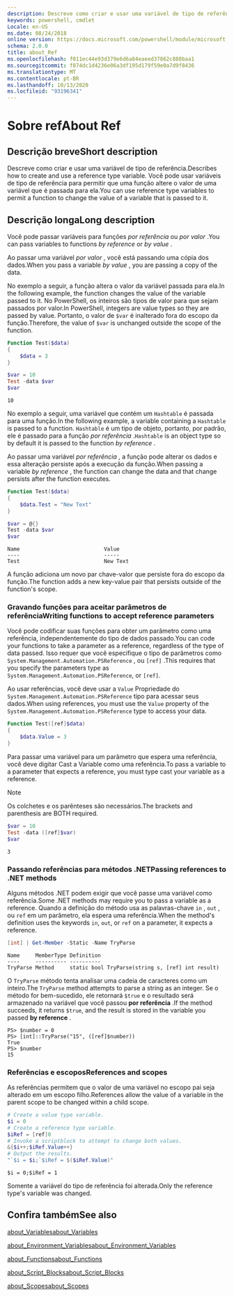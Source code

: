 ```yaml
---
description: Descreve como criar e usar uma variável de tipo de referência. Você pode usar variáveis de tipo de referência para permitir que uma função altere o valor de uma variável que é passada para ela.
keywords: powershell, cmdlet
Locale: en-US
ms.date: 08/24/2018
online version: https://docs.microsoft.com/powershell/module/microsoft.powershell.core/about/about_ref?view=powershell-7.1&WT.mc_id=ps-gethelp
schema: 2.0.0
title: about_Ref
ms.openlocfilehash: f011ec44e93d379e6d6a84eaeed37862c888baa1
ms.sourcegitcommit: f874dc1d4236e06a3df195d179f59e0a7d9f8436
ms.translationtype: MT
ms.contentlocale: pt-BR
ms.lasthandoff: 10/13/2020
ms.locfileid: "93196341"
---
```

# <a name="about-ref"></a><span data-ttu-id="cb2e5-105">Sobre ref</span><span class="sxs-lookup"><span data-stu-id="cb2e5-105">About Ref</span></span>

## <a name="short-description"></a><span data-ttu-id="cb2e5-106">Descrição breve</span><span class="sxs-lookup"><span data-stu-id="cb2e5-106">Short description</span></span>
<span data-ttu-id="cb2e5-107">Descreve como criar e usar uma variável de tipo de referência.</span><span class="sxs-lookup"><span data-stu-id="cb2e5-107">Describes how to create and use a reference type variable.</span></span> <span data-ttu-id="cb2e5-108">Você pode usar variáveis de tipo de referência para permitir que uma função altere o valor de uma variável que é passada para ela.</span><span class="sxs-lookup"><span data-stu-id="cb2e5-108">You can use reference type variables to permit a function to change the value of a variable that is passed to it.</span></span>

## <a name="long-description"></a><span data-ttu-id="cb2e5-109">Descrição longa</span><span class="sxs-lookup"><span data-stu-id="cb2e5-109">Long description</span></span>

<span data-ttu-id="cb2e5-110">Você pode passar variáveis para funções *por referência* ou *por valor* .</span><span class="sxs-lookup"><span data-stu-id="cb2e5-110">You can pass variables to functions *by reference* or *by value* .</span></span>

<span data-ttu-id="cb2e5-111">Ao passar uma variável *por valor* , você está passando uma cópia dos dados.</span><span class="sxs-lookup"><span data-stu-id="cb2e5-111">When you pass a variable *by value* , you are passing a copy of the data.</span></span>

<span data-ttu-id="cb2e5-112">No exemplo a seguir, a função altera o valor da variável passada para ela.</span><span class="sxs-lookup"><span data-stu-id="cb2e5-112">In the following example, the function changes the value of the variable passed to it.</span></span> <span data-ttu-id="cb2e5-113">No PowerShell, os inteiros são tipos de valor para que sejam passados por valor.</span><span class="sxs-lookup"><span data-stu-id="cb2e5-113">In PowerShell, integers are value types so they are passed by value.</span></span>
<span data-ttu-id="cb2e5-114">Portanto, o valor de `$var` é inalterado fora do escopo da função.</span><span class="sxs-lookup"><span data-stu-id="cb2e5-114">Therefore, the value of `$var` is unchanged outside the scope of the function.</span></span>

```powershell
Function Test($data)
{
    $data = 3
}

$var = 10
Test -data $var
$var
```

```output
10
```

<span data-ttu-id="cb2e5-115">No exemplo a seguir, uma variável que contém um `Hashtable` é passada para uma função.</span><span class="sxs-lookup"><span data-stu-id="cb2e5-115">In the following example, a variable containing a `Hashtable` is passed to a function.</span></span> <span data-ttu-id="cb2e5-116">`Hashtable` é um tipo de objeto, portanto, por padrão, ele é passado para a função *por referência* .</span><span class="sxs-lookup"><span data-stu-id="cb2e5-116">`Hashtable` is an object type so by default it is passed to the function *by reference* .</span></span>

<span data-ttu-id="cb2e5-117">Ao passar uma variável *por referência* , a função pode alterar os dados e essa alteração persiste após a execução da função.</span><span class="sxs-lookup"><span data-stu-id="cb2e5-117">When passing a variable *by reference* , the function can change the data and that change persists after the function executes.</span></span>

```powershell
Function Test($data)
{
    $data.Test = "New Text"
}

$var = @{}
Test -data $var
$var
```

```output
Name                           Value
----                           -----
Test                           New Text
```

<span data-ttu-id="cb2e5-118">A função adiciona um novo par chave-valor que persiste fora do escopo da função.</span><span class="sxs-lookup"><span data-stu-id="cb2e5-118">The function adds a new key-value pair that persists outside of the function's scope.</span></span>

### <a name="writing-functions-to-accept-reference-parameters"></a><span data-ttu-id="cb2e5-119">Gravando funções para aceitar parâmetros de referência</span><span class="sxs-lookup"><span data-stu-id="cb2e5-119">Writing functions to accept reference parameters</span></span>

<span data-ttu-id="cb2e5-120">Você pode codificar suas funções para obter um parâmetro como uma referência, independentemente do tipo de dados passado.</span><span class="sxs-lookup"><span data-stu-id="cb2e5-120">You can code your functions to take a parameter as a reference, regardless of the type of data passed.</span></span> <span data-ttu-id="cb2e5-121">Isso requer que você especifique o tipo de parâmetros como `System.Management.Automation.PSReference` , ou `[ref]` .</span><span class="sxs-lookup"><span data-stu-id="cb2e5-121">This requires that you specify the parameters type as `System.Management.Automation.PSReference`, or `[ref]`.</span></span>

<span data-ttu-id="cb2e5-122">Ao usar referências, você deve usar a `Value` Propriedade do `System.Management.Automation.PSReference` tipo para acessar seus dados.</span><span class="sxs-lookup"><span data-stu-id="cb2e5-122">When using references, you must use the `Value` property of the `System.Management.Automation.PSReference` type to access your data.</span></span>

```powershell
Function Test([ref]$data)
{
    $data.Value = 3
}
```

<span data-ttu-id="cb2e5-123">Para passar uma variável para um parâmetro que espera uma referência, você deve digitar Cast a Variable como uma referência.</span><span class="sxs-lookup"><span data-stu-id="cb2e5-123">To pass a variable to a parameter that expects a reference, you must type cast your variable as a reference.</span></span>

> [!NOTE]
> <span data-ttu-id="cb2e5-124">Os colchetes e os parênteses são necessários.</span><span class="sxs-lookup"><span data-stu-id="cb2e5-124">The brackets and parenthesis are BOTH required.</span></span>

```powershell
$var = 10
Test -data ([ref]$var)
$var
```

```output
3
```

### <a name="passing-references-to-net-methods"></a><span data-ttu-id="cb2e5-125">Passando referências para métodos .NET</span><span class="sxs-lookup"><span data-stu-id="cb2e5-125">Passing references to .NET methods</span></span>

<span data-ttu-id="cb2e5-126">Alguns métodos .NET podem exigir que você passe uma variável como referência.</span><span class="sxs-lookup"><span data-stu-id="cb2e5-126">Some .NET methods may require you to pass a variable as a reference.</span></span> <span data-ttu-id="cb2e5-127">Quando a definição do método usa as palavras-chave `in` , `out` , ou `ref` em um parâmetro, ela espera uma referência.</span><span class="sxs-lookup"><span data-stu-id="cb2e5-127">When the method's definition uses the keywords `in`, `out`, or `ref` on a parameter, it expects a reference.</span></span>

```powershell
[int] | Get-Member -Static -Name TryParse
```

```output
Name     MemberType Definition
----     ---------- ----------
TryParse Method     static bool TryParse(string s, [ref] int result)
```

<span data-ttu-id="cb2e5-128">O `TryParse` método tenta analisar uma cadeia de caracteres como um inteiro.</span><span class="sxs-lookup"><span data-stu-id="cb2e5-128">The `TryParse` method attempts to parse a string as an integer.</span></span> <span data-ttu-id="cb2e5-129">Se o método for bem-sucedido, ele retornará `$true` e o resultado será armazenado na variável que você passou **por referência** .</span><span class="sxs-lookup"><span data-stu-id="cb2e5-129">If the method succeeds, it returns `$true`, and the result is stored in the variable you passed **by reference** .</span></span>

```
PS> $number = 0
PS> [int]::TryParse("15", ([ref]$number))
True
PS> $number
15
```

### <a name="references-and-scopes"></a><span data-ttu-id="cb2e5-130">Referências e escopos</span><span class="sxs-lookup"><span data-stu-id="cb2e5-130">References and scopes</span></span>

<span data-ttu-id="cb2e5-131">As referências permitem que o valor de uma variável no escopo pai seja alterado em um escopo filho.</span><span class="sxs-lookup"><span data-stu-id="cb2e5-131">References allow the value of a variable in the parent scope to be changed within a child scope.</span></span>

```powershell
# Create a value type variable.
$i = 0
# Create a reference type variable.
$iRef = [ref]0
# Invoke a scriptblock to attempt to change both values.
&{$i++;$iRef.Value++}
# Output the results.
"`$i = $i;`$iRef = $($iRef.Value)"
```

```output
$i = 0;$iRef = 1
```

<span data-ttu-id="cb2e5-132">Somente a variável do tipo de referência foi alterada.</span><span class="sxs-lookup"><span data-stu-id="cb2e5-132">Only the reference type's variable was changed.</span></span>

## <a name="see-also"></a><span data-ttu-id="cb2e5-133">Confira também</span><span class="sxs-lookup"><span data-stu-id="cb2e5-133">See also</span></span>

[<span data-ttu-id="cb2e5-134">about_Variables</span><span class="sxs-lookup"><span data-stu-id="cb2e5-134">about_Variables</span></span>](about_Variables.md)

[<span data-ttu-id="cb2e5-135">about_Environment_Variables</span><span class="sxs-lookup"><span data-stu-id="cb2e5-135">about_Environment_Variables</span></span>](about_Environment_Variables.md)

[<span data-ttu-id="cb2e5-136">about_Functions</span><span class="sxs-lookup"><span data-stu-id="cb2e5-136">about_Functions</span></span>](about_Functions.md)

[<span data-ttu-id="cb2e5-137">about_Script_Blocks</span><span class="sxs-lookup"><span data-stu-id="cb2e5-137">about_Script_Blocks</span></span>](about_Script_Blocks.md)

[<span data-ttu-id="cb2e5-138">about_Scopes</span><span class="sxs-lookup"><span data-stu-id="cb2e5-138">about_Scopes</span></span>](about_scopes.md)

